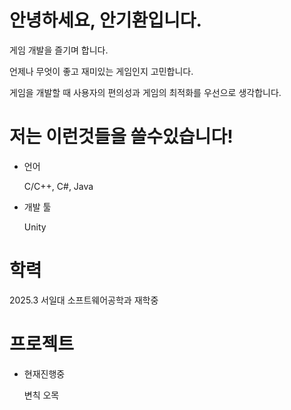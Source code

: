 # 안녕하세요, 안기환입니다.
게임 개발을 즐기며 합니다.

언제나 무엇이 좋고 재미있는 게임인지 고민합니다.

게임을 개발할 때 사용자의 편의성과 게임의 최적화를 우선으로 생각합니다.
# 저는 이런것들을 쓸수있습니다!
* 언어

  C/C++, C#, Java
* 개발 툴

  Unity
# 학력
2025.3 서일대 소프트웨어공학과 재학중
# 프로젝트
* 현재진행중

  변칙 오목
